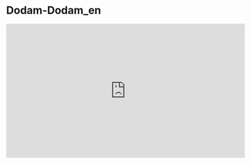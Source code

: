 
# Dodam-Dodam_en

<iframe width="640" height="360" src="https://www.youtube.com/watch?v=Gt5811J6ylM" frameborder="0" gesture="media" allowfullscreen=""></iframe>
